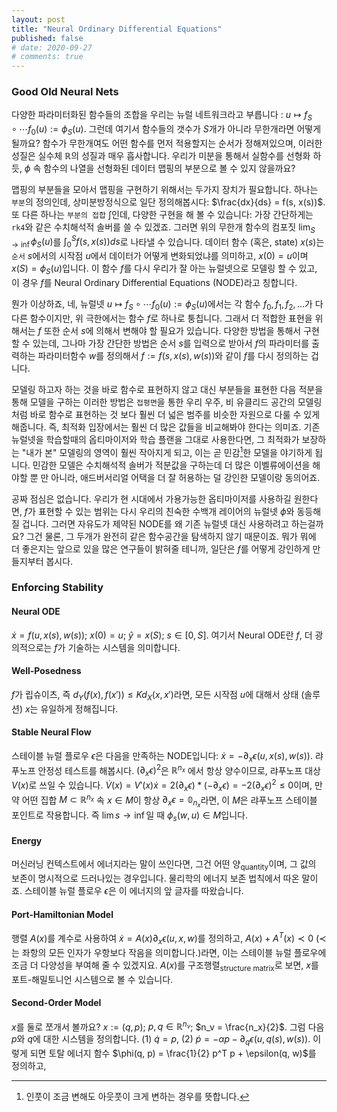 ```yaml
---
layout: post
title: "Neural Ordinary Differential Equations"
published: false
# date: 2020-09-27
# comments: true
---
```


### Good Old Neural Nets
다양한 파라미터화된 함수들의 조합을 우리는 뉴럴 네트워크라고 부릅니다 : $u \mapsto f_S \circ \cdots f_0(u) := \phi_S(u)$.
그런데 여기서 함수들의 갯수가 $S$개가 아니라 무한개라면 어떻게 될까요?
함수가 무한개여도 어떤 함수를 먼저 적용할지는 순서가 정해져있으며, 이러한 성질은 실수체 $\mathbb{R}$의 성질과 매우 흡사합니다.
우리가 미분을 통해서 실함수를 선형화 하듯, $\phi$ 속 함수의 나열을 선형화된 데이터 맵핑의 부분으로 볼 수 있지 않을까요?

맵핑의 부분들을 모아서 맵핑을 구현하기 위해서는 두가지 장치가 필요합니다.
하나는 `부분`의 정의인데, 상미분방정식으로 일단 정의해봅시다: $\frac{dx}{ds} = f(s, x(s))$.
또 다른 하나는 `부분의 접합` $\int$인데, 다양한 구현을 해 볼 수 있습니다: 가장 간단하게는 `rk4`와 같은 수치해석적 솔버를 쓸 수 있겠죠.
그러면 위의 무한개 함수의 컴포짓 $\lim_{S \to \inf} \phi_S(u)$를 $\int_{0}^{S} f(s, x(s)) ds$로 나타낼 수 있습니다.
데이터 함수 (혹은, state) $x(s)$는 `순서` $s$에서의 시작점 $u$에서 데이터가 어떻게 변화되었냐를 의미하고, $x(0)=u$이며 $x(S)=\phi_S(u)$입니다.
이 함수 $f$를 다시 우리가 잘 아는 뉴럴넷으로 모델링 할 수 있고, 이 경우 $f$를 Neural Ordinary Differential Equations (NODE)라고 칭합니다.

뭔가 이상하죠, 네, 뉴럴넷 $u \mapsto f_S \circ \cdots f_0(u) := \phi_S(u)$에서는 각 함수 $f_0, f_1, f_2, \dots$가 다 다른 함수이지만, 위 극한에서는 함수 $f$로 하나로 퉁칩니다.
그래서 더 적합한 표현을 위해서는 $f$ 또한 순서 $s$에 의해서 변해야 할 필요가 있습니다.
다양한 방법을 통해서 구현할 수 있는데, 그나마 가장 간단한 방법은 순서 $s$를 입력으로 받아서 $f$의 파라미터를 출력하는 파라미터함수 $w$를 정의해서 $f := f(s, x(s), w(s))$와 같이 $f$를 다시 정의하는 겁니다.

모델링 하고자 하는 것을 바로 함수로 표현하지 않고 대신 부분들을 표현한 다음 적분을 통해 모델을 구하는 이러한 방법은 `접평면`을 통한 우리 우주, 비 유클리드 공간의 모델링처럼 바로 함수로 표현하는 것 보다 훨씬 더 넓은 범주를 비슷한 자원으로 다룰 수 있게 해줍니다.
즉, 최적화 입장에서는 훨씬 더 많은 값들을 비교해봐야 한다는 의미죠.
기존 뉴럴넷을 학습할때의 옵티마이저와 학습 플랜을 그대로 사용한다면, 그 최적화가 보장하는 "내가 본" 모델링의 영역이 훨씬 작아지게 되고, 이는 곧 민감[^1]한 모델을 야기하게 됩니다.
민감한 모델은 수치해석적 솔버가 적분값을 구하는데 더 많은 이벨류에이션을 해야할 뿐 만 아니라, 애드버서리얼 어택을 더 잘 허용하는 덜 강인한 모델이랑 동의어죠.

공짜 점심은 없습니다. 우리가 현 시대에서 가용가능한 옵티마이저를 사용하길 원한다면, $f$가 표현할 수 있는 범위는 다시 우리의 친숙한 수백개 레이어의 뉴럴넷 $\phi$와 동등해질 겁니다.
그러면 자유도가 제약된 NODE를 왜 기존 뉴럴넷 대신 사용하려고 하는걸까요?
그건 물론, 그 두개가 완전히 같은 함수공간을 탐색하지 않기 때문이죠.
뭐가 뭐에 더 좋은지는 앞으로 있을 많은 연구들이 밝혀줄 테니까, 일단은 $f$를 어떻게 강인하게 만들지부터 봅시다.

### Enforcing Stability

#### Neural ODE
$\dot{x} = f(u, x(s), w(s))$; $x(0)=u$; $\hat{y}=x(S)$; $s \in [0, S]$. 여기서 Neural ODE란 $f$, 더 광의적으로는 $f$가 기술하는 시스템을 의미합니다.

#### Well-Posedness
$f$가 립슈이츠, 즉 $d_Y(f(x), f(x')) \le Kd_X(x, x')$라면, 모든 시작점 $u$에 대해서 상태 (솔루션) $x$는 유일하게 정해집니다.

#### Stable Neural Flow
스테이블 뉴럴 플로우 $\epsilon$은 다음을 만족하는 NODE입니다: $\dot{x}=-\partial_{x} \epsilon(u, x(s), w(s))$.
랴푸노프 안정성 테스트를 해봅시다.
$(\partial_{x} \epsilon)^2$은 $\mathbb{R}^{n_x}$ 에서 항상 양수이므로, 랴푸노프 대상 $V(x)$로 쓰일 수 있습니다.
$\dot{V}(x) = V'(x) \dot{x} = 2(\partial_{x} \epsilon) * (-\partial_{x} \epsilon) = -2 (\partial_{x} \epsilon)^2 \le 0$이며, 만약 어떤 집합 $M \subset \mathbb{R}^{n_x}$ 속 $x \in M$이 항상 $\partial_{x} \epsilon = \mathbb{0}_{n_x}$라면, 이 $M$은 랴푸노프 스테이블 포인트로 작용합니다.
즉 $\lim{s \to \inf}$일 때 $\phi_s (w, u) \in M$입니다.

#### Energy
머신러닝 컨텍스트에서 에너지라는 말이 쓰인다면, 그건 어떤 양<sub>quantity</sub>이며, 그 값의 보존이 명시적으로 드러나있는 경우입니다.
물리학의 에너지 보존 법칙에서 따온 말이죠.
스테이블 뉴럴 플로우 $\epsilon$은 이 에너지의 앞 글자를 따왔습니다.

#### Port-Hamiltonian Model
행렬 $A(x)$를 계수로 사용하여 $\dot{x} = A(x)\partial_{x} \epsilon(u, x, w)$를 정의하고, $A(x) + A^T(x) ≺ 0$ ($≺$는 좌항의 모든 인자가 우항보다 작음을 의미합니다.)라면, 이는 스테이블 뉴럴 플로우에 조금 더 다양성을 부여해 줄 수 있겠지요.
$A(x)$를 구조행렬<sub>structure matrix</sub>로 보면, $x$를 포트-해밀토니언 시스템으로 볼 수 있습니다.

#### Second-Order Model
$x$를 둘로 쪼개서 볼까요? $x := (q, p)$; $p, q \in \mathbb{R}^{n_v}$; $n_v = \frac{n_x}{2}$.
그럼 다음 $p$와 $q$에 대한 시스템을 정의합니다.
(1) $\dot{q} = p$, (2) $\dot{p} = -\alpha p - \partial_{q} \epsilon(u, q(s), w(s))$.
이렇게 되면 토탈 에너지 함수 $\phi(q, p) = \frac{1}{2} p^T p + \epsilon(q, w)$를 정의하고,






























[^1]: 인풋이 조금 변해도 아웃풋이 크게 변하는 경우를 뜻합니다.